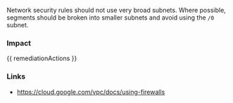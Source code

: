 
Network security rules should not use very broad subnets.
Where possible, segments should be broken into smaller subnets and avoid using the <code>/0</code> subnet.


### Impact
<!-- Add Impact here -->

<!-- DO NOT CHANGE -->
{{ remediationActions }}

### Links
- https://cloud.google.com/vpc/docs/using-firewalls


